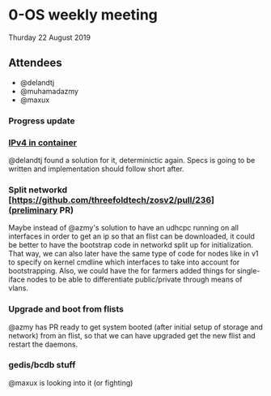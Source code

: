 # 0-OS weekly meeting

Thurday 22 August 2019

## Attendees

- @delandtj
- @muhamadazmy
- @maxux

### Progress update


### [IPv4 in container](https://github.com/threefoldtech/zosv2/issues/184)

@delandtj found a solution for it, determinictic again.
Specs is going to be written and implementation should follow short after.

### Split networkd [https://github.com/threefoldtech/zosv2/pull/236](preliminary PR)

Maybe instead of @azmy's solution to have an udhcpc running on all interfaces 
in order to get an ip so that an flist can be downloaded, it could be better
to have the bootstrap code in networkd split up for initialization.
That way, we can also later have the same type of code for nodes like in v1
to specify on kernel cmdline which interfaces to take into account for
bootstrapping.
Also, we could have the for farmers added things for single-iface nodes
to be able to differentiate public/private through means of vlans.

### Upgrade and boot from flists
@azmy has PR ready to get system booted (after initial setup of storage and network)
from an flist, so that we can have upgraded get the new flist and restart the daemons.  

### gedis/bcdb stuff
@maxux is looking into it (or fighting)

